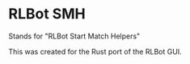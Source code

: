 # RLBot SMH

Stands for "RLBot Start Match Helpers"

This was created for the Rust port of the RLBot GUI.
